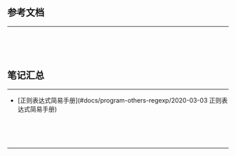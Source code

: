 ## 参考文档

---





<br/><br/><br/>



## 笔记汇总

---

* [正则表达式简易手册](#docs/program-others-regexp/2020-03-03 正则表达式简易手册)



<br/><br/><br/>

---

